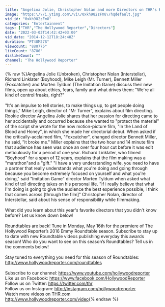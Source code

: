 ```yaml
---
title: "Angelina Jolie, Christopher Nolan and more Directors on THR's Roundtable | Oscars 2015"
image: "https:\/\/i.ytimg.com\/vi\/0xkh982zFm8\/hqdefault.jpg"
vid_id: "0xkh982zFm8"
categories: "Entertainment"
tags: ["THR","The Hollywood Reporter","Directors"]
date: "2022-03-03T14:42:42+03:00"
vid_date: "2014-12-12T18:24:48Z"
duration: "PT48M27S"
viewcount: "880775"
likeCount: "8780"
dislikeCount: ""
channel: "The Hollywood Reporter"
---
```

{% raw %}Angelina Jolie (Unbroken), Christopher Nolan (Interstellar), Richard Linklater (Boyhood), Mike Leigh (Mr. Turner), Bennett Miller (Foxcatcher) and Morten Tyldum (The Imitation Game) discuss their new films, open up about ethics, fears, family and what drives them: &quot;We're all kind of control freaks, right?&quot;<br /><br />&quot;It's an impulse to tell stories, to make things up, to get people doing things,&quot; Mike Leigh, director of &quot;Mr Turner&quot;, explains about film directing. Rookie director Angelina Jolie shares that her passion for directing came to her accidentally and occurred because she wanted to &quot;protect the material&quot; of the script she wrote for the now motion-picture film, &quot;In the Land of Blood and Honey&quot;, in which she made her directorial debut. When asked if the critically-acclaimed film, &quot;Foxcatcher&quot;, changed director Bennett Miller, he said, &quot;It broke me.&quot; Miller explains that the two hour and 14 minute film that audience has seen was once an over four hour cut before it was edit meticulously for a period of one year. Richard Linklater, who filmed &quot;Boyhood&quot; for a span of 12 years, explains that the film making was a &quot;marathon&quot;and a &quot;gift.&quot; &quot;I have a very understanding wife, you need to have a partner that really understands what you're doing and going through because you become extremely focused on yourself and what you're doing,&quot; said &quot;Imitation Game&quot; director Morten Tyldum when asked what kind of toll directing takes on his personal life. &quot;If i really believe that what I'm doing is going to give the audience the best experience possible, I think that comes across [through the film]&quot; Christopher Nolan, director of Interstellar, said about his sense of responsibility while filmmaking. <br /><br />What did you learn about this year's favorite directors that you didn't know before? Let us know down below! <br /><br />Roundtables are back! Tune in Monday, May 16th for the premiere of The Hollywood Reporter’s 2016 Emmy Roundtable season. Subscribe to stay up to date with new Roundtable videos publishing everyday this awards season! Who do you want to see on this season’s Roundtables? Tell us in the comments below!<br /><br />Stay tuned to everything you need for this season of Roundtables:<br /><a rel="nofollow" target="blank" href="http://www.hollywoodreporter.com/roundtables">http://www.hollywoodreporter.com/roundtables</a><br /><br />Subscribe to our channel: <a rel="nofollow" target="blank" href="https://www.youtube.com/hollywoodreporter">https://www.youtube.com/hollywoodreporter</a><br />Like us on Facebook: <a rel="nofollow" target="blank" href="https://www.facebook.com/HollywoodReporter">https://www.facebook.com/HollywoodReporter</a><br />Follow us on Twitter: <a rel="nofollow" target="blank" href="https://twitter.com/thr">https://twitter.com/thr</a><br />Follow us on Instagram: <a rel="nofollow" target="blank" href="http://instagram.com/hollywoodreporter">http://instagram.com/hollywoodreporter</a><br />Watch more videos on THR.com <a rel="nofollow" target="blank" href="http://www.hollywoodreporter.com/video">http://www.hollywoodreporter.com/video</a>{% endraw %}

